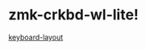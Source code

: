 # zmk-crkbd-wl-lite!
[keyboard-layout](https://user-images.githubusercontent.com/92160671/221162489-f577f30d-bb09-4e64-bb3c-b3f3b762ef18.png)
